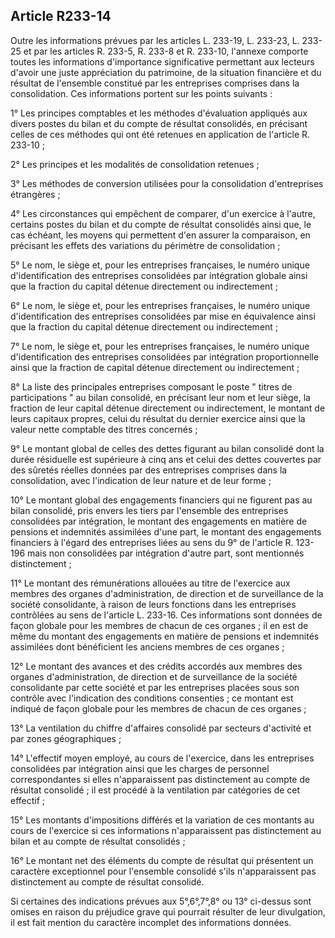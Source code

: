 Article R233-14
----
Outre les informations prévues par les articles L. 233-19, L. 233-23, L. 233-25
et par les articles R. 233-5, R. 233-8 et R. 233-10, l'annexe comporte toutes
les informations d'importance significative permettant aux lecteurs d'avoir une
juste appréciation du patrimoine, de la situation financière et du résultat de
l'ensemble constitué par les entreprises comprises dans la consolidation. Ces
informations portent sur les points suivants :

1° Les principes comptables et les méthodes d'évaluation appliqués aux divers
postes du bilan et du compte de résultat consolidés, en précisant celles de ces
méthodes qui ont été retenues en application de l'article R. 233-10 ;

2° Les principes et les modalités de consolidation retenues ;

3° Les méthodes de conversion utilisées pour la consolidation d'entreprises
étrangères ;

4° Les circonstances qui empêchent de comparer, d'un exercice à l'autre,
certains postes du bilan et du compte de résultat consolidés ainsi que, le cas
échéant, les moyens qui permettent d'en assurer la comparaison, en précisant les
effets des variations du périmètre de consolidation ;

5° Le nom, le siège et, pour les entreprises françaises, le numéro unique
d'identification des entreprises consolidées par intégration globale ainsi que
la fraction du capital détenue directement ou indirectement ;

6° Le nom, le siège et, pour les entreprises françaises, le numéro unique
d'identification des entreprises consolidées par mise en équivalence ainsi que
la fraction du capital détenue directement ou indirectement ;

7° Le nom, le siège et, pour les entreprises françaises, le numéro unique
d'identification des entreprises consolidées par intégration proportionnelle
ainsi que la fraction de capital détenue directement ou indirectement ;

8° La liste des principales entreprises composant le poste " titres de
participations " au bilan consolidé, en précisant leur nom et leur siège, la
fraction de leur capital détenue directement ou indirectement, le montant de
leurs capitaux propres, celui du résultat du dernier exercice ainsi que la
valeur nette comptable des titres concernés ;

9° Le montant global de celles des dettes figurant au bilan consolidé dont la
durée résiduelle est supérieure à cinq ans et celui des dettes couvertes par des
sûretés réelles données par des entreprises comprises dans la consolidation,
avec l'indication de leur nature et de leur forme ;

10° Le montant global des engagements financiers qui ne figurent pas au bilan
consolidé, pris envers les tiers par l'ensemble des entreprises consolidées par
intégration, le montant des engagements en matière de pensions et indemnités
assimilées d'une part, le montant des engagements financiers à l'égard des
entreprises liées au sens du 9° de l'article R. 123-196 mais non consolidées par
intégration d'autre part, sont mentionnés distinctement ;

11° Le montant des rémunérations allouées au titre de l'exercice aux membres des
organes d'administration, de direction et de surveillance de la société
consolidante, à raison de leurs fonctions dans les entreprises contrôlées au
sens de l'article L. 233-16. Ces informations sont données de façon globale pour
les membres de chacun de ces organes ; il en est de même du montant des
engagements en matière de pensions et indemnités assimilées dont bénéficient les
anciens membres de ces organes ;

12° Le montant des avances et des crédits accordés aux membres des organes
d'administration, de direction et de surveillance de la société consolidante par
cette société et par les entreprises placées sous son contrôle avec l'indication
des conditions consenties ; ce montant est indiqué de façon globale pour les
membres de chacun de ces organes ;

13° La ventilation du chiffre d'affaires consolidé par secteurs d'activité et
par zones géographiques ;

14° L'effectif moyen employé, au cours de l'exercice, dans les entreprises
consolidées par intégration ainsi que les charges de personnel correspondantes
si elles n'apparaissent pas distinctement au compte de résultat consolidé ; il
est procédé à la ventilation par catégories de cet effectif ;

15° Les montants d'impositions différés et la variation de ces montants au cours
de l'exercice si ces informations n'apparaissent pas distinctement au bilan et
au compte de résultat consolidés ;

16° Le montant net des éléments du compte de résultat qui présentent un
caractère exceptionnel pour l'ensemble consolidé s'ils n'apparaissent pas
distinctement au compte de résultat consolidé.

Si certaines des indications prévues aux 5°,6°,7°,8° ou 13° ci-dessus sont
omises en raison du préjudice grave qui pourrait résulter de leur divulgation,
il est fait mention du caractère incomplet des informations données.
